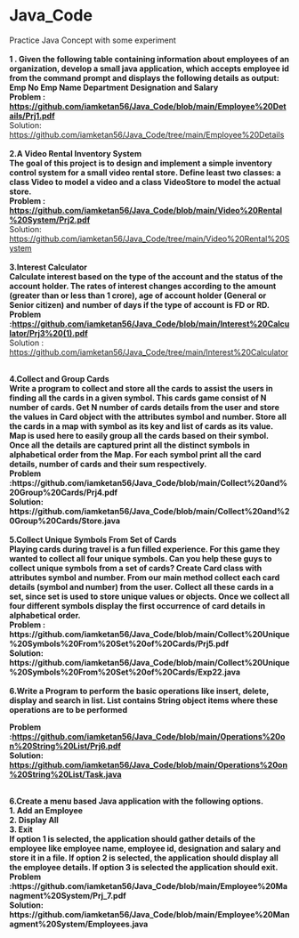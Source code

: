 # Java_Code
 Practice Java Concept with some experiment<br><br>
<b>1 . Given the following table containing information about employees of an organization, develop
a small java application, which accepts employee id from the command prompt and displays
the following details as output:
Emp No Emp Name Department Designation and Salary</b><br>
<b>Problem : https://github.com/iamketan56/Java_Code/blob/main/Employee%20Details/Prj1.pdf</b>
<br>
Solution:<br>
https://github.com/iamketan56/Java_Code/tree/main/Employee%20Details
<br><br>
<b>2.A Video Rental Inventory System<br>
The goal of this project is to design and implement a simple inventory control system for a small video
rental store. Define least two classes: a class Video to model a video and a class VideoStore to model the
actual store. </b>
<br>
<b>Problem : https://github.com/iamketan56/Java_Code/blob/main/Video%20Rental%20System/Prj2.pdf</b>
<br>
Solution:<br>
https://github.com/iamketan56/Java_Code/tree/main/Video%20Rental%20System
<br><br>
<b>3.Interest Calculator<br>
Calculate interest based on the type of the account and the status of the account holder. The rates of
interest changes according to the amount (greater than or less than 1 crore), age of account holder
(General or Senior citizen) and number of days if the type of account is FD or RD.</b><br>
<b>Problem :https://github.com/iamketan56/Java_Code/blob/main/Interest%20Calculator/Prj3%20(1).pdf </b><br>
Solution : https://github.com/iamketan56/Java_Code/tree/main/Interest%20Calculator <br>

<br>
<b>4.Collect and Group Cards<br>
 Write a program to collect and store all the cards to assist the users in finding all the cards in a given 
symbol.
This cards game consist of N number of cards. Get N number of cards details from the user and store 
the values in Card object with the attributes symbol and number.
Store all the cards in a map with symbol as its key and list of cards as its value. Map is used here to 
easily group all the cards based on their symbol.
Once all the details are captured print all the distinct symbols in alphabetical order from the Map. For 
 each symbol print all the card details, number of cards and their sum respectively.<b></br>
 <b>Problem :https://github.com/iamketan56/Java_Code/blob/main/Collect%20and%20Group%20Cards/Prj4.pdf </b><br>
 Solution: https://github.com/iamketan56/Java_Code/blob/main/Collect%20and%20Group%20Cards/Store.java<br>
 
 <br>
 <b>5.Collect Unique Symbols From Set of Cards</br>
 Playing cards during travel is a fun filled experience. For this game they wanted to collect all four 
unique symbols. Can you help these guys to collect unique symbols from a set of cards?
Create Card class with attributes symbol and number. From our main method collect each card 
details (symbol and number) from the user.
Collect all these cards in a set, since set is used to store unique values or objects.
Once we collect all four different symbols display the first occurrence of card details in alphabetical 
order.<b></br>
<b>Problem : https://github.com/iamketan56/Java_Code/blob/main/Collect%20Unique%20Symbols%20From%20Set%20of%20Cards/Prj5.pdf</b><br>
 Solution: https://github.com/iamketan56/Java_Code/blob/main/Collect%20Unique%20Symbols%20From%20Set%20of%20Cards/Exp22.java<br>
 
 <br>
 <b>6.Write a Program to perform the basic operations like insert, delete, display and search in list. List contains 
String object items where these operations are to be performed</b></br>

<b>Problem :https://github.com/iamketan56/Java_Code/blob/main/Operations%20on%20String%20List/Prj6.pdf </b><br>
 Solution: https://github.com/iamketan56/Java_Code/blob/main/Operations%20on%20String%20List/Task.java<br>
 
 <br>
 <b>6.Create a menu based Java application with the following options.<br>
1. Add an Employee<br>
2. Display All<br>
3. Exit<br>
If option 1 is selected, the application should gather details of the employee like 
employee name, employee id, designation and salary and store it in a file.
If option 2 is selected, the application should display all the employee details.
If option 3 is selected the application should exit.</b></br>
<b>Problem :https://github.com/iamketan56/Java_Code/blob/main/Employee%20Managment%20System/Prj_7.pdf </b><br>
 Solution: https://github.com/iamketan56/Java_Code/blob/main/Employee%20Managment%20System/Employees.java<br>
 
